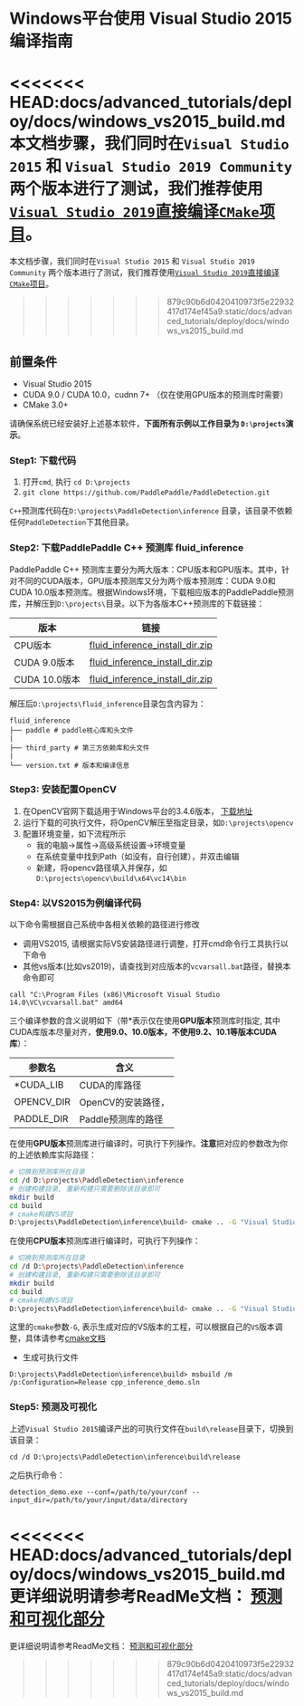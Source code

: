 # Windows平台使用 Visual Studio 2015 编译指南

<<<<<<< HEAD:docs/advanced_tutorials/deploy/docs/windows_vs2015_build.md
本文档步骤，我们同时在`Visual Studio 2015` 和 `Visual Studio 2019 Community` 两个版本进行了测试，我们推荐使用[`Visual Studio 2019`直接编译`CMake`项目](https://github.com/PaddlePaddle/PaddleDetection/blob/master/deploy/cpp/docs/windows_vs2019_build.md)。
=======
本文档步骤，我们同时在`Visual Studio 2015` 和 `Visual Studio 2019 Community` 两个版本进行了测试，我们推荐使用[`Visual Studio 2019`直接编译`CMake`项目](https://github.com/PaddlePaddle/PaddleDetection/blob/develop/static/deploy/cpp/docs/windows_vs2019_build.md)。
>>>>>>> 879c90b6d0420410973f5e22932417d174ef45a9:static/docs/advanced_tutorials/deploy/docs/windows_vs2015_build.md


## 前置条件
* Visual Studio 2015
* CUDA 9.0 / CUDA 10.0，cudnn 7+ （仅在使用GPU版本的预测库时需要）
* CMake 3.0+

请确保系统已经安装好上述基本软件，**下面所有示例以工作目录为 `D:\projects`演示**。

### Step1: 下载代码

1. 打开`cmd`, 执行 `cd D:\projects`
2. `git clone https://github.com/PaddlePaddle/PaddleDetection.git`

`C++`预测库代码在`D:\projects\PaddleDetection\inference` 目录，该目录不依赖任何`PaddleDetection`下其他目录。


### Step2: 下载PaddlePaddle C++ 预测库 fluid_inference

PaddlePaddle C++ 预测库主要分为两大版本：CPU版本和GPU版本。其中，针对不同的CUDA版本，GPU版本预测库又分为两个版本预测库：CUDA 9.0和CUDA 10.0版本预测库。根据Windows环境，下载相应版本的PaddlePaddle预测库，并解压到`D:\projects\`目录。以下为各版本C++预测库的下载链接：

|  版本   | 链接  |
|  ----  | ----  |
| CPU版本  | [fluid_inference_install_dir.zip](https://bj.bcebos.com/paddlehub/paddle_inference_lib/fluid_install_dir_win_cpu_1.6.zip) |
| CUDA 9.0版本  | [fluid_inference_install_dir.zip](https://bj.bcebos.com/paddlehub/paddle_inference_lib/fluid_inference_install_dir_win_cuda9_1.6.1.zip) |
| CUDA 10.0版本  | [fluid_inference_install_dir.zip](https://bj.bcebos.com/paddlehub/paddle_inference_lib/fluid_inference_install_dir_win_cuda10_1.6.1.zip) |

解压后`D:\projects\fluid_inference`目录包含内容为：
```
fluid_inference
├── paddle # paddle核心库和头文件
|
├── third_party # 第三方依赖库和头文件
|
└── version.txt # 版本和编译信息
```

### Step3: 安装配置OpenCV

1. 在OpenCV官网下载适用于Windows平台的3.4.6版本， [下载地址](https://sourceforge.net/projects/opencvlibrary/files/3.4.6/opencv-3.4.6-vc14_vc15.exe/download)  
2. 运行下载的可执行文件，将OpenCV解压至指定目录，如`D:\projects\opencv`  
3. 配置环境变量，如下流程所示  
    - 我的电脑->属性->高级系统设置->环境变量  
    - 在系统变量中找到Path（如没有，自行创建），并双击编辑  
    - 新建，将opencv路径填入并保存，如`D:\projects\opencv\build\x64\vc14\bin`

### Step4: 以VS2015为例编译代码

以下命令需根据自己系统中各相关依赖的路径进行修改

* 调用VS2015, 请根据实际VS安装路径进行调整，打开cmd命令行工具执行以下命令
* 其他vs版本(比如vs2019)，请查找到对应版本的`vcvarsall.bat`路径，替换本命令即可

```
call "C:\Program Files (x86)\Microsoft Visual Studio 14.0\VC\vcvarsall.bat" amd64
```

三个编译参数的含义说明如下（带*表示仅在使用**GPU版本**预测库时指定, 其中CUDA库版本尽量对齐，**使用9.0、10.0版本，不使用9.2、10.1等版本CUDA库**）：

|  参数名   | 含义  |
|  ----  | ----  |
| *CUDA_LIB  | CUDA的库路径 |
| OPENCV_DIR  | OpenCV的安装路径， |
| PADDLE_DIR | Paddle预测库的路径 |

在使用**GPU版本**预测库进行编译时，可执行下列操作。**注意**把对应的参数改为你的上述依赖库实际路径：

```bash
# 切换到预测库所在目录
cd /d D:\projects\PaddleDetection\inference
# 创建构建目录, 重新构建只需要删除该目录即可
mkdir build
cd build
# cmake构建VS项目
D:\projects\PaddleDetection\inference\build> cmake .. -G "Visual Studio 14 2015 Win64" -DWITH_GPU=ON -DPADDLE_DIR=D:\projects\fluid_inference -DCUDA_LIB=D:\projects\cudalib\v9.0\lib\x64 -DOPENCV_DIR=D:\projects\opencv -T host=x64
```

在使用**CPU版本**预测库进行编译时，可执行下列操作：
```bash
# 切换到预测库所在目录
cd /d D:\projects\PaddleDetection\inference
# 创建构建目录, 重新构建只需要删除该目录即可
mkdir build
cd build
# cmake构建VS项目
D:\projects\PaddleDetection\inference\build> cmake .. -G "Visual Studio 14 2015 Win64" -DWITH_GPU=OFF -DPADDLE_DIR=D:\projects\fluid_inference -DOPENCV_DIR=D:\projects\opencv -T host=x64
```


这里的`cmake`参数`-G`, 表示生成对应的VS版本的工程，可以根据自己的`VS`版本调整，具体请参考[cmake文档](https://cmake.org/cmake/help/v3.15/manual/cmake-generators.7.html)

* 生成可执行文件

```
D:\projects\PaddleDetection\inference\build> msbuild /m /p:Configuration=Release cpp_inference_demo.sln
```

### Step5: 预测及可视化

上述`Visual Studio 2015`编译产出的可执行文件在`build\release`目录下，切换到该目录：
```
cd /d D:\projects\PaddleDetection\inference\build\release
```

之后执行命令：

```
detection_demo.exe --conf=/path/to/your/conf --input_dir=/path/to/your/input/data/directory
```

<<<<<<< HEAD:docs/advanced_tutorials/deploy/docs/windows_vs2015_build.md
更详细说明请参考ReadMe文档： [预测和可视化部分](https://github.com/PaddlePaddle/PaddleDetection/blob/master/deploy/README.md)
=======
更详细说明请参考ReadMe文档： [预测和可视化部分](../../deploy/README.md)
>>>>>>> 879c90b6d0420410973f5e22932417d174ef45a9:static/docs/advanced_tutorials/deploy/docs/windows_vs2015_build.md
